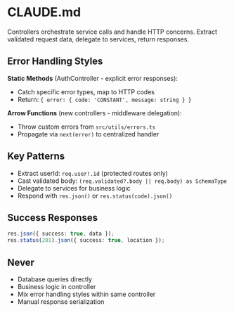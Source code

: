 # CLAUDE.md

Controllers orchestrate service calls and handle HTTP concerns. Extract validated request data, delegate to services, return responses.

## Error Handling Styles

**Static Methods** (AuthController - explicit error responses):
- Catch specific error types, map to HTTP codes
- Return: `{ error: { code: 'CONSTANT', message: string } }`

**Arrow Functions** (new controllers - middleware delegation):
- Throw custom errors from `src/utils/errors.ts`
- Propagate via `next(error)` to centralized handler

## Key Patterns

- Extract userId: `req.user!.id` (protected routes only)
- Cast validated body: `(req.validated?.body || req.body) as SchemaType`
- Delegate to services for business logic
- Respond with `res.json()` or `res.status(code).json()`

## Success Responses

```typescript
res.json({ success: true, data });
res.status(201).json({ success: true, location });
```

## Never

- Database queries directly
- Business logic in controller
- Mix error handling styles within same controller
- Manual response serialization
